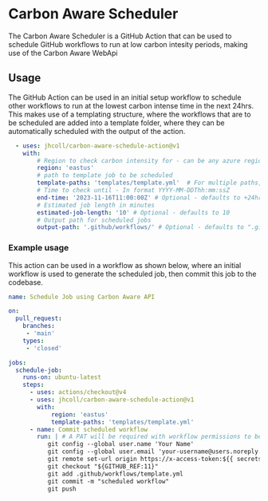 # Carbon Aware Scheduler
The Carbon Aware Scheduler is a GitHub Action that can be used to schedule GitHub workflows to run at low carbon intesity periods, making use of the Carbon Aware WebApi 

## Usage
The GitHub Action can be used in an initial setup workflow to schedule other workflows to run at the lowest carbon intense time in the next 24hrs. This makes use of a templating structure, where the workflows that are to be scheduled are added into a template folder, where they can be automatically scheduled with the output of the action.  

```yaml
  - uses: jhcoll/carbon-aware-schedule-action@v1
    with:
        # Region to check carbon intensity for - can be any azure region - however if using github hosted runners will be one of the following - 'eastus, eastus2, westus2, centralus, southcentralus'
        region: 'eastus'
        # path to template job to be scheduled
        template-paths: 'templates/template.yml'  # For multiple paths, seperate with ',' e.g. 'templates/template1.yml, templates/template2.yml'
        # Time to check until - In format YYYY-MM-DDThh:mm:ssZ
        end-time: '2023-11-16T11:00:00Z' # Optional - defaults to +24hr
        # Estimated job length in minutes
        estimated-job-length: '10' # Optional - defaults to 10
        # Output path for scheduled jobs
        output-path: '.github/workflows/' # Optional - defaults to ".github/workflows/"
```

### Example usage
This action can be used in a workflow as shown below, where an initial workflow is used to generate the scheduled job, then commit this job to the codebase.

```yaml
name: Schedule Job using Carbon Aware API

on: 
  pull_request:
    branches: 
     - 'main'
    types: 
     - 'closed'

jobs:
  schedule-job:
    runs-on: ubuntu-latest
    steps:
      - uses: actions/checkout@v4
      - uses: jhcoll/carbon-aware-schedule-action@v1
        with:
            region: 'eastus'
            template-paths: 'templates/template.yml'
      - name: Commit scheduled workflow
        run: | # A PAT will be required with workflow permissions to be able to create a new workflow, see the [Docs](https://docs.github.com/en/authentication/keeping-your-account-and-data-secure/managing-your-personal-access-tokens)
           git config --global user.name 'Your Name'
           git config --global user.email 'your-username@users.noreply.github.com'
           git remote set-url origin https://x-access-token:${{ secrets.PAT }}@github.com/$GITHUB_REPOSITORY
           git checkout "${GITHUB_REF:11}"
           git add .github/workflows/template.yml
           git commit -m "scheduled workflow"
           git push
```